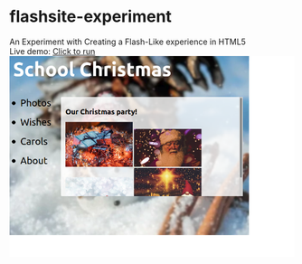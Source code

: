 # flashsite-experiment
An Experiment with Creating a Flash-Like experience in HTML5<br>
Live demo: [Click to run](http://programistazpolski.ct8.pl/flash/)<br>
![Screenshot](https://raw.githubusercontent.com/ProgramistaZpolski/flashsite-experiment/master/demo.png)
